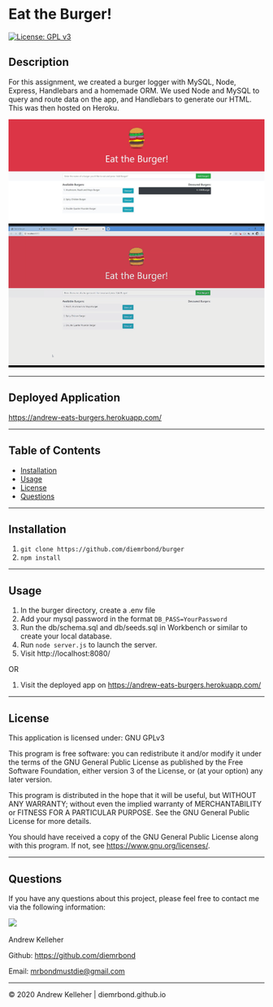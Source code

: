# Eat the Burger!

[![License: GPL v3](https://img.shields.io/badge/License-GPLv3-blue.svg)](https://www.gnu.org/licenses/gpl-3.0)
## Description 
  For this assignment, we created a burger logger with MySQL, Node, Express, Handlebars and a homemade ORM. We used Node and MySQL to query and route data on the app, and Handlebars to generate our HTML. This was then hosted on Heroku.


<img src="public/assets/img/screenshot.jpg" width="600" /> <br>
<img src="public/assets/img/demo.gif" width="600" /> <br>

  ---
## Deployed Application
https://andrew-eats-burgers.herokuapp.com/
    

  ---
  ## Table of Contents

  * [Installation](#installation)
  * [Usage](#usage)
  * [License](#license)
  * [Questions](#questions)



  ---
  ## Installation 
  1. `git clone https://github.com/diemrbond/burger` 
  2. `npm install`


  
  ---
  ## Usage 
  1. In the burger directory, create a .env file
  2. Add your mysql password in the format `DB_PASS=YourPassword`
  3. Run the db/schema.sql and db/seeds.sql in Workbench or similar to create your local database. 
  4. Run `node server.js` to launch the server.
  5. Visit http://localhost:8080/

  OR

  1. Visit the deployed app on https://andrew-eats-burgers.herokuapp.com/




  ---
  ## License 
  This application is licensed under: GNU GPLv3
  
This program is free software: you can redistribute it and/or modify it under the terms of the GNU General Public License as published by the Free Software Foundation, either version 3 of the License, or (at your option) any later version.

This program is distributed in the hope that it will be useful, but WITHOUT ANY WARRANTY; without even the implied warranty of MERCHANTABILITY or FITNESS FOR A PARTICULAR PURPOSE. See the GNU General Public License for more details.

You should have received a copy of the GNU General Public License along with this program. If not, see <https://www.gnu.org/licenses/>.


  
  ---
  ## Questions
  If you have any questions about this project, please feel free to contact me via the following information:

  <img src="https://avatars3.githubusercontent.com/u/32446328?v=4" width="50" />

  Andrew Kelleher

  Github: https://github.com/diemrbond

  Email: [mrbondmustdie@gmail.com](mailto:mrbondmustdie@gmail.com)

  ---
  © 2020 Andrew Kelleher | diemrbond.github.io
